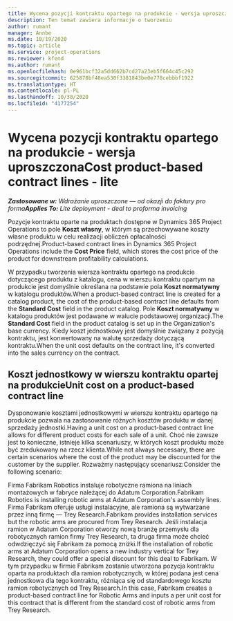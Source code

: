 ```yaml
---
title: Wycena pozycji kontraktu opartego na produkcie - wersja uproszczona
description: Ten temat zawiera informacje o tworzeniu
author: rumant
manager: Annbe
ms.date: 10/19/2020
ms.topic: article
ms.service: project-operations
ms.reviewer: kfend
ms.author: rumant
ms.openlocfilehash: 0e961bcf32a5dd662b7cd27a23eb5f664c45c292
ms.sourcegitcommit: 625878bf48ea530f3381843be0e778cebbbf1922
ms.translationtype: HT
ms.contentlocale: pl-PL
ms.lasthandoff: 10/30/2020
ms.locfileid: "4177254"
---
```

# <a name="cost-product-based-contract-lines---lite"></a><span data-ttu-id="778b6-103">Wycena pozycji kontraktu opartego na produkcie - wersja uproszczona</span><span class="sxs-lookup"><span data-stu-id="778b6-103">Cost product-based contract lines - lite</span></span>

<span data-ttu-id="778b6-104">_**Zastosowane w:** Wdrażanie uproszczone — od okazji do faktury pro forma_</span><span class="sxs-lookup"><span data-stu-id="778b6-104">_**Applies To:** Lite deployment - deal to proforma invoicing_</span></span>


<span data-ttu-id="778b6-105">Pozycje kontraktu oparte na produktach dostępne w Dynamics 365 Project Operations to pole **Koszt własny**, w którym są przechowywane koszty własne produktu w celu realizacji obliczeń opłacalności podrzędnej.</span><span class="sxs-lookup"><span data-stu-id="778b6-105">Product-based contract lines in Dynamics 365 Project Operations include the **Cost Price** field, which stores the cost price of the product for downstream profitability calculations.</span></span>

<span data-ttu-id="778b6-106">W przypadku tworzenia wiersza kontraktu opartego na produkcie dotyczącego produktu z katalogu, cena w wierszu kontraktu opartym na produkcie jest domyślnie określana na podstawie pola **Koszt normatywny** w katalogu produktów.</span><span class="sxs-lookup"><span data-stu-id="778b6-106">When a product-based contract line is created for a catalog product, the cost of the product-based contract line defaults from the **Standard Cost** field in the product catalog.</span></span> <span data-ttu-id="778b6-107">Pole **Koszt normatywny** w katalogu produktów jest podawane w walucie podstawowej organizacji.</span><span class="sxs-lookup"><span data-stu-id="778b6-107">The **Standard Cost** field in the product catalog is set up in the Organization's base currency.</span></span> <span data-ttu-id="778b6-108">Kiedy koszt jednostkowy jest domyślnie związany z pozycją kontraktu, jest konwertowany na walutę sprzedaży dotyczącą kontraktu.</span><span class="sxs-lookup"><span data-stu-id="778b6-108">When the unit cost defaults on the contract line, it's converted into the sales currency on the contract.</span></span>

## <a name="unit-cost-on-a-product-based-contract-line"></a><span data-ttu-id="778b6-109">Koszt jednostkowy w wierszu kontraktu opartej na produkcie</span><span class="sxs-lookup"><span data-stu-id="778b6-109">Unit cost on a product-based contract line</span></span>

<span data-ttu-id="778b6-110">Dysponowanie kosztami jednostkowymi w wierszu kontraktu opartego na produkcie pozwala na zastosowanie różnych kosztów produktu w danej sprzedaży jednostki.</span><span class="sxs-lookup"><span data-stu-id="778b6-110">Having a unit cost on a product-based contract line allows for different product costs for each sale of a unit.</span></span> <span data-ttu-id="778b6-111">Choć nie zawsze jest to konieczne, istnieje kilka scenariuszy, w których koszt produktu może być zredukowany na rzecz klienta.</span><span class="sxs-lookup"><span data-stu-id="778b6-111">While not always necessary, there are certain scenarios where the cost of the product may be discounted for the customer by the supplier.</span></span> <span data-ttu-id="778b6-112">Rozważmy następujący scenariusz:</span><span class="sxs-lookup"><span data-stu-id="778b6-112">Consider the following scenario:</span></span>

<span data-ttu-id="778b6-113">Firma Fabrikam Robotics instaluje robotyczne ramiona na liniach montażowych w fabryce należącej do Adatum Corporation.</span><span class="sxs-lookup"><span data-stu-id="778b6-113">Fabrikam Robotics is installing robotic arms at Adatum Corporation's assembly lines.</span></span> <span data-ttu-id="778b6-114">Firma Fabrikam oferuje usługi instalacyjne, ale ramiona są wytwarzane przez inną firmę — Trey Research.</span><span class="sxs-lookup"><span data-stu-id="778b6-114">Fabrikam provides installation services but the robotic arms are procured from Trey Research.</span></span> <span data-ttu-id="778b6-115">Jeśli instalacja ramion w Adatum Corporation otworzy nową branżę przemysłu dla robotycznych ramion firmy Trey Research, ta druga firma może chcieć odwdzięczyć się Fabrikam za pomocą zniżki.</span><span class="sxs-lookup"><span data-stu-id="778b6-115">If the installation of robotic arms at Adatum Corporation opens a new industry vertical for Trey Research, they could offer a special discount for this deal to Fabrikam.</span></span> <span data-ttu-id="778b6-116">W tym przypadku w firmie Fabrikam zostanie utworzona pozycja kontraktu oparta na produktach dla ramion robotycznych, w której podana jest cena jednostkowa dla tego kontraktu, różniąca się od standardowego kosztu ramion robotycznych od Trey Research.</span><span class="sxs-lookup"><span data-stu-id="778b6-116">In this case, Fabrikam creates a product-based contract line for Robotic Arms and inputs a per unit cost for this contract that is different from the standard cost of robotic arms from Trey Research.</span></span>
